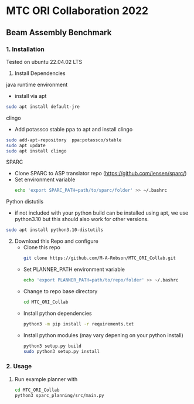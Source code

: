 # MTC ORI Collaboration 2022

## Beam Assembly Benchmark

### 1. Installation

Tested on ubuntu 22.04.02 LTS

1. Install Dependencies

java runtime environment
   - install via apt
   ```bash
   sudo apt install default-jre
   ```

clingo
   - Add potassco stable ppa to apt and install clingo
   ```bash
   sudo add-apt-repository  ppa:potassco/stable
   sudo apt update
   sudo apt install clingo
   ```

 SPARC
   - Clone SPARC to ASP translator repo (https://github.com/iensen/sparc/)
   - Set environment variable
     ```bash
     echo 'export SPARC_PATH=path/to/sparc/folder' >> ~/.bashrc
     ```

Python distutils
   - if not included with your python build can be installed using apt, we use python3.10 but this should also work for other versions.
   ```bash
   sudo apt install python3.10-distutils
   ```

2. Download this Repo and configure
   - Clone this repo
     ```bash
     git clone https://github.com/M-A-Robson/MTC_ORI_Collab.git
     ```
   - Set PLANNER_PATH environment variable
     ```bash
     echo 'export PLANNER_PATH=path/to/repo/folder' >> ~/.bashrc
     ```
   - Change to repo base directory
     ```bash
     cd MTC_ORI_Collab
     ```
   - Install python dependencies
     ```bash
     python3 -m pip install -r requirements.txt
     ```
   - Install python modules (may vary depening on your python install)
     ```bash
     python3 setup.py build
     sudo python3 setup.py install
     ```

### 2. Usage

1. Run example planner with
   ```bash
   cd MTC_ORI_Collab
   python3 sparc_planning/src/main.py
   ```
